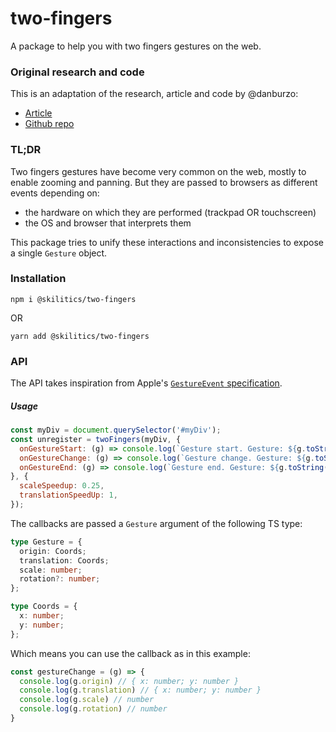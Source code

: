 # two-fingers

A package to help you with two fingers gestures on the web.

### Original research and code
This is an adaptation of the research, article and code by @danburzo:
- [Article](https://dev.to/danburzo/pinch-me-i-m-zooming-gestures-in-the-dom-a0e)
- [Github repo](https://github.com/danburzo/ok-zoomer)

### TL;DR   
Two fingers gestures have become very common on the web, mostly to enable zooming and panning.
But they are passed to browsers as different events depending on:
- the hardware on which they are performed (trackpad OR touchscreen)
- the OS and browser that interprets them

This package tries to unify these interactions and inconsistencies to expose a single `Gesture` object.

### Installation
```
npm i @skilitics/two-fingers
```
OR
```
yarn add @skilitics/two-fingers
```

### API
The API takes inspiration from Apple's [`GestureEvent` specification](https://developer.apple.com/documentation/webkitjs/gestureevent).

##### Usage
```javascript
const myDiv = document.querySelector('#myDiv');
const unregister = twoFingers(myDiv, {
  onGestureStart: (g) => console.log(`Gesture start. Gesture: ${g.toString()}`),
  onGestureChange: (g) => console.log(`Gesture change. Gesture: ${g.toString()}`),
  onGestureEnd: (g) => console.log(`Gesture end. Gesture: ${g.toString()}`),
}, {
  scaleSpeedup: 0.25,
  translationSpeedUp: 1,
});
```

The callbacks are passed a `Gesture` argument of the following TS type:
```typescript
type Gesture = {
  origin: Coords;
  translation: Coords;
  scale: number;
  rotation?: number;
};

type Coords = {
  x: number;
  y: number;
};
```

Which means you can use the callback as in this example:
```javascript
const gestureChange = (g) => {
  console.log(g.origin) // { x: number; y: number }
  console.log(g.translation) // { x: number; y: number }
  console.log(g.scale) // number
  console.log(g.rotation) // number
}
```
